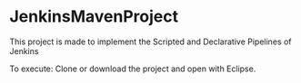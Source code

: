 # JenkinsMavenProject
This project is made to implement the Scripted and Declarative Pipelines of Jenkins

To execute:
Clone or download the project and open with Eclipse.
